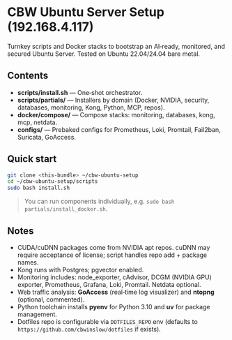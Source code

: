 # CBW Ubuntu Server Setup (192.168.4.117)

Turnkey scripts and Docker stacks to bootstrap an AI‑ready, monitored, and secured Ubuntu Server.
Tested on Ubuntu 22.04/24.04 bare metal.

## Contents
- **scripts/install.sh** — One‑shot orchestrator.
- **scripts/partials/** — Installers by domain (Docker, NVIDIA, security, databases, monitoring, Kong, Python, MCP, repos).
- **docker/compose/** — Compose stacks: monitoring, databases, kong, mcp, netdata.
- **configs/** — Prebaked configs for Prometheus, Loki, Promtail, Fail2ban, Suricata, GoAccess.

## Quick start
```bash
git clone <this-bundle> ~/cbw-ubuntu-setup
cd ~/cbw-ubuntu-setup/scripts
sudo bash install.sh
```
> You can run components individually, e.g. `sudo bash partials/install_docker.sh`.

## Notes
- CUDA/cuDNN packages come from NVIDIA apt repos. cuDNN may require acceptance of license; script handles repo add + package names.
- Kong runs with Postgres; pgvector enabled.
- Monitoring includes: node_exporter, cAdvisor, DCGM (NVIDIA GPU) exporter, Prometheus, Grafana, Loki, Promtail. Netdata optional.
- Web traffic analysis: **GoAccess** (real‑time log visualizer) and **ntopng** (optional, commented).
- Python toolchain installs **pyenv** for Python 3.10 and **uv** for package management.
- Dotfiles repo is configurable via `DOTFILES_REPO` env (defaults to `https://github.com/cbwinslow/dotfiles` if exists).

